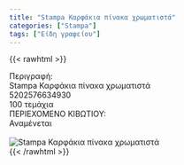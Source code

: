 ```yaml
---
title: "Stampa Καρφάκια πίνακα χρωματιστά"
categories: ["Stampa"]
tags: ["Είδη γραφείου"]
---
```

{{< rawhtml >}}

<div class="sload655"><div class="product"><div id="sistatika">Περιγραφή:</div><div class="alltext">Stampa Καρφάκια πίνακα χρωματιστά</div><div id="barcode"><div id="barimage1"></div><span id="bartext">5202576634930</span></div><div id="varos"><div id="temimg"></div><span id="varostext">100 τεμάχια</span></div><div id="kivotio">ΠΕΡΙΕΧΟΜΕΝΟ ΚΙΒΩΤΙΟΥ:<br>Αναμένεται</div><br><div class="pimg"><img alt="Stampa Καρφάκια πίνακα χρωματιστά" title="Stampa Καρφάκια πίνακα χρωματιστά" src="/media/images/stampa-karfakia-pinaka-xrwmatista.jpg"></div></div></div>
{{< /rawhtml >}}


